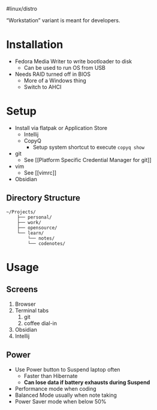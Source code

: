 #linux/distro

“Workstation” variant is meant for developers. 
# Installation
- Fedora Media Writer to write bootloader to disk
	- Can be used to run OS from USB
- Needs RAID turned off in BIOS
	- More of a Windows thing
	- Switch to AHCI

# Setup
- Install via flatpak or Application Store
	- Intellij
	- CopyQ
		- Setup system shortcut to execute `copyq show`
- git
	- See [[Platform Specific Credential Manager for git]]
- vim 
	- See [[vimrc]]
- Obsidian
## Directory Structure
```
~/Projects/ 
	├── personal/ 
	├── work/ 
	├── opensource/ 
	└── learn/
		└── notes/
		└── codenotes/
```

# Usage
## Screens
1. Browser
2. Terminal tabs 
	1. git
	2. coffee dial-in
3. Obsidian
4. Intellij

## Power
- Use Power button to Suspend laptop often
	- Faster than Hibernate
	- **Can lose data if battery exhausts during Suspend**
- Performance mode when coding
- Balanced Mode usually when note taking
- Power Saver mode when below 50%